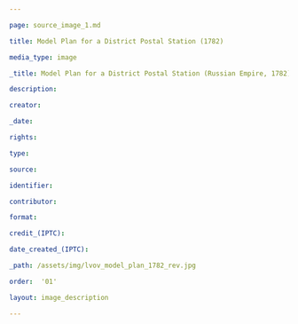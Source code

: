 ```yaml
--- 

page: source_image_1.md

title: Model Plan for a District Postal Station (1782)

media_type: image

_title: Model Plan for a District Postal Station (Russian Empire, 1782)

description: 

creator: 

_date: 

rights: 

type: 

source: 

identifier: 

contributor: 

format: 

credit_(IPTC): 

date_created_(IPTC): 

_path: /assets/img/lvov_model_plan_1782_rev.jpg

order:  '01'

layout: image_description

--- 
```


